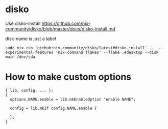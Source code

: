 # disko
Use disko-install 
https://github.com/nix-community/disko/blob/master/docs/disko-install.md

disk-name is just a label
```
sudo nix run 'github:nix-community/disko/latest#disko-install' --  --experimental-features 'nix-command flakes' --flake .#desktop --disk main /dev/sda
```

# How to make custom options
```
{ lib, config, ... }:
{
  options.NAME.enable = lib.mkEnableOption "enable NAME";

  config = lib.mkIf config.NAME.enable {

  };
}
```